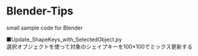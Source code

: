 # Blender-Tips
small sample code for Blender


■Update_ShapeKeys_with_SelectedObject.py  
選択オブジェクトを使って対象のシェイプキーを100\*100でミックス更新する  
